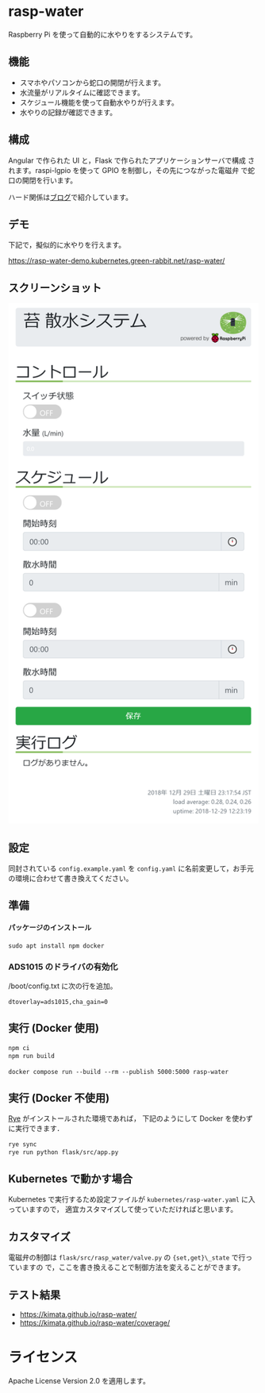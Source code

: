 # rasp-water

Raspberry Pi を使って自動的に水やりをするシステムです。

## 機能

-   スマホやパソコンから蛇口の開閉が行えます。
-   水流量がリアルタイムに確認できます。
-   スケジュール機能を使って自動水やりが行えます。
-   水やりの記録が確認できます。

## 構成

Angular で作られた UI と，Flask で作られたアプリケーションサーバで構成
されます。raspi-lgpio を使って GPIO を制御し，その先につながった電磁弁
で蛇口の開閉を行います。

ハード関係は[ブログ](https://rabbit-note.com/2018/12/31/raspberry-pi-watering-system-hard/)で紹介しています。

## デモ

下記で，擬似的に水やりを行えます。

https://rasp-water-demo.kubernetes.green-rabbit.net/rasp-water/

## スクリーンショット

<img src="screenshot.png" width="777">

## 設定

同封されている `config.example.yaml` を `config.yaml` に名前変更して，お手元の環境に合わせて書き換えてください。

## 準備

#### パッケージのインストール

```bash:bash
sudo apt install npm docker
```

### ADS1015 のドライバの有効化

/boot/config.txt に次の行を追加。

```bash:bash
dtoverlay=ads1015,cha_gain=0
```

## 実行 (Docker 使用)

```bash:bash
npm ci
npm run build

docker compose run --build --rm --publish 5000:5000 rasp-water
```

## 実行 (Docker 不使用)

[Rye](https://rye.astral.sh/) がインストールされた環境であれば，
下記のようにして Docker を使わずに実行できます．

```bash:bash
rye sync
rye run python flask/src/app.py
```

## Kubernetes で動かす場合

Kubernetes で実行するため設定ファイルが `kubernetes/rasp-water.yaml` に入っていますので，
適宜カスタマイズして使っていただければと思います。

## カスタマイズ

電磁弁の制御は `flask/src/rasp_water/valve.py` の `{set,get}\_state` で行っていますの
で，ここを書き換えることで制御方法を変えることができます。

## テスト結果

-   https://kimata.github.io/rasp-water/
-   https://kimata.github.io/rasp-water/coverage/

# ライセンス

Apache License Version 2.0 を適用します。
